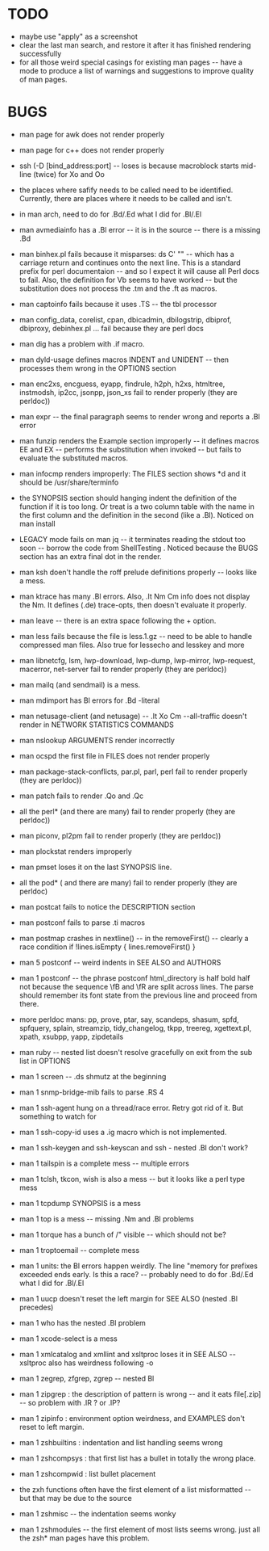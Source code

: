 #  TODO

- maybe use "apply" as a screenshot
- clear the last man search, and restore it after it has finished rendering successfully
- for all those weird special casings for existing man pages -- have a mode to produce a list of warnings and suggestions to improve quality of man pages.

# BUGS

- man page for awk does not render properly
- man page for c++ does not render properly
- ssh   (-D [bind_address:port] -- loses is because macroblock starts mid-line (twice) for Xo and Oo
- the places where safify needs to be called need to be identified.  Currently, there are places where it needs to be called and isn't.

- in man arch, need to do for .Bd/.Ed what I did for .Bl/.El

- man avmediainfo has a .Bl error -- it is in the source -- there is a missing .Bd

- man binhex.pl fails because it misparses: ds C' ""  -- which has a carriage return and continues onto the next line.  This is a standard
   prefix for perl documentaion -- and so I expect it will cause all Perl docs to fail.
   Also, the definition for Vb seems to have worked -- but the substitution does not process the .tm and the .ft as macros.
   
- man captoinfo fails because it uses .TS -- the tbl processor

- man config_data, corelist, cpan, dbicadmin, dbilogstrip, dbiprof, dbiproxy, debinhex.pl ... fail because they are perl docs

- man dig has a problem with  .if  macro.

- man dyld-usage defines macros INDENT and UNIDENT -- then processes them wrong in the OPTIONS section

- man enc2xs, encguess, eyapp, findrule, h2ph, h2xs, htmltree, instmodsh, ip2cc, jsonpp, json_xs fail to render properly (they are perldoc))

- man expr -- the final paragraph seems to render wrong and reports a .Bl error

- man funzip renders the Example section improperly -- it defines macros  EE  and    EX -- performs the substitution when invoked -- but fails to evaluate the substituted macros.

- man infocmp renders improperly:  The FILES section shows  \*d   and it should be   /usr/share/terminfo

- the SYNOPSIS section should hanging indent the definition of the function if it is too long.  Or treat is a two column table with the name in the first column and the definition in the second (like a .Bl).  Noticed on man install

- LEGACY mode fails on man jq -- it terminates reading the stdout too soon -- borrow the code from ShellTesting .  Noticed because the BUGS section has an extra final dot in the render.

- man ksh doen't handle the roff prelude definitions properly -- looks like a mess.

- man ktrace has many .Bl errors.  Also,  .It Nm Cm info  does not display the Nm.  It defines (.de) trace-opts, then doesn't evaluate it properly.

- man leave -- there is an extra space following the + option.

- man less fails because the file is less.1.gz -- need to be able to handle compressed man files.  Also true for lessecho and lesskey and more

- man libnetcfg, lsm, lwp-download, lwp-dump, lwp-mirror, lwp-request, macerror, net-server fail to render properly (they are perldoc))

- man mailq (and sendmail) is a mess.

- man mdimport has Bl errors for  .Bd -literal

- man netusage-client (and netusage)  -- .It Xo Cm --all-traffic  doesn't render in NETWORK STATISTICS COMMANDS

- man nslookup    ARGUMENTS render incorrectly

- man ocspd    the first file in FILES  does not render properly

- man package-stack-conflicts, par.pl, parl, perl fail to render properly (they are perldoc))

- man patch  fails to render  .Qo and .Qc

- all the perl\* (and there are many) fail to render properly (they are perldoc))

- man piconv, pl2pm fail to render properly (they are perldoc))

- man plockstat renders improperly

- man pmset loses it on the last SYNOPSIS line.

- all the pod\* ( and there are many) fail to render properly (they are perldoc)

- man postcat fails to notice the DESCRIPTION section 

- man postconf fails to parse  .ti   macros

- man postmap crashes in nextline() -- in the removeFirst() -- clearly a race condition 
            if !lines.isEmpty { lines.removeFirst() }
 
- man 5 postconf -- weird indents in SEE ALSO and AUTHORS

- man 1 postconf -- the phrase        postconf html_directory    is half bold half not because the sequence \fB and \fR are split across lines.
     The parse should remember its font state from the previous line and proceed from there.

- more perldoc mans:  pp, prove, ptar, say, scandeps, shasum, spfd, spfquery, splain, streamzip, tidy_changelog, tkpp, treereg, xgettext.pl, xpath, xsubpp, yapp, zipdetails

- man ruby -- nested list doesn't resolve gracefully on exit from the sub 
    list in OPTIONS

- man 1 screen -- .ds shmutz at the beginning

- man 1 snmp-bridge-mib  fails to parse  .RS 4 

- man 1 ssh-agent hung on a thread/race error.  Retry got rid of it.  But something to watch for

- man 1 ssh-copy-id  uses a .ig macro which is not implemented.

- man 1 ssh-keygen and ssh-keyscan and ssh - nested .Bl don't work?

- man 1 tailspin is a complete mess -- multiple errors

- man 1 tclsh, tkcon, wish  is also a mess -- but it looks like a perl type mess

- man 1 tcpdump SYNOPSIS is a mess

- man 1 top is a mess -- missing .Nm and .Bl problems

- man 1 torque has a bunch of /" visible -- which should not be?

- man 1 troptoemail -- complete mess

- man 1 units:  the Bl errors happen weirdly.  The line "memory for prefixes exceeded ends early.  Is this a race? -- probably need to do for .Bd/.Ed  what I did for .Bl/.El

- man 1 uucp doesn't reset the left margin for SEE ALSO (nested .Bl precedes)

- man 1 who has the nested .Bl problem

- man 1 xcode-select is a mess

- man 1 xmlcatalog and xmllint and xsltproc  loses it in SEE ALSO  -- xsltproc also has weirdness following -o

- man 1 zegrep, zfgrep, zgrep -- nested Bl

- man 1 zipgrep : the description of   pattern   is wrong -- and it eats file[.zip] -- so problem with .IR ?  or .IP?

- man 1 zipinfo : environment option weirdness, and EXAMPLES don't reset to left margin.

- man 1 zshbuiltins : indentation and list handling seems wrong

- man 1 zshcompsys : that first list has a bullet in totally the wrong place.

- man 1 zshcompwid : list bullet placement 

- the zxh functions often have the first element of a list misformatted -- but that may be due to the source 

- man 1 zshmisc -- the indentation seems wonky

- man 1 zshmodules -- the first element of most lists seems wrong. just all the zsh\* man pages have this problem.
